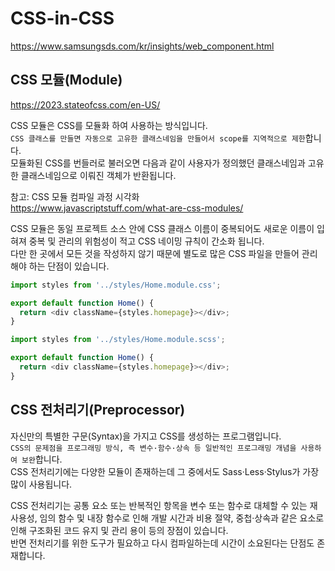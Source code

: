 # CSS-in-CSS

https://www.samsungsds.com/kr/insights/web_component.html

## CSS 모듈(Module)

https://2023.stateofcss.com/en-US/

CSS 모듈은 CSS를 모듈화 하여 사용하는 방식입니다.  
`CSS 클래스를 만들면 자동으로 고유한 클래스네임을 만들어서 scope를 지역적으로 제한`합니다.  
모듈화된 CSS를 번들러로 불러오면 다음과 같이 사용자가 정의했던 클래스네임과 고유한 클래스네임으로 이뤄진 객체가 반환됩니다.

참고: CSS 모듈 컴파일 과정 시각화  
https://www.javascriptstuff.com/what-are-css-modules/

CSS 모듈은 동일 프로젝트 소스 안에 CSS 클래스 이름이 중복되어도 새로운 이름이 입혀져 중복 및 관리의 위험성이 적고 CSS 네이밍 규칙이 간소화 됩니다.  
다만 한 곳에서 모든 것을 작성하지 않기 때문에 별도로 많은 CSS 파일을 만들어 관리해야 하는 단점이 있습니다.

```javascript
import styles from '../styles/Home.module.css';

export default function Home() {
  return <div className={styles.homepage}></div>;
}
```

```javascript
import styles from '../styles/Home.module.scss';

export default function Home() {
  return <div className={styles.homepage}></div>;
}
```

## CSS 전처리기(Preprocessor)

자신만의 특별한 구문(Syntax)을 가지고 CSS를 생성하는 프로그램입니다.  
`CSS의 문제점을 프로그래밍 방식, 즉 변수·함수·상속 등 일반적인 프로그래밍 개념을 사용하여 보완`합니다.  
CSS 전처리기에는 다양한 모듈이 존재하는데 그 중에서도 Sass·Less·Stylus가 가장 많이 사용됩니다.

CSS 전처리기는 공통 요소 또는 반복적인 항목을 변수 또는 함수로 대체할 수 있는 재사용성, 임의 함수 및 내장 함수로 인해 개발 시간과 비용 절약, 중첩·상속과 같은 요소로 인해 구조화된 코드 유지 및 관리 용이 등의 장점이 있습니다.  
반면 전처리기를 위한 도구가 필요하고 다시 컴파일하는데 시간이 소요된다는 단점도 존재합니다.
